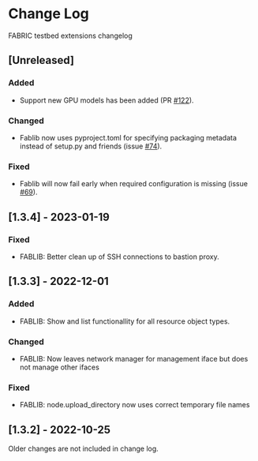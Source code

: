 # Change Log

FABRIC testbed extensions changelog

## [Unreleased]

### Added 

- Support new GPU models has been added (PR [#122](https://github.com/fabric-testbed/fabrictestbed-extensions/pull/122)).

### Changed

- Fablib now uses pyproject.toml for specifying packaging metadata instead of setup.py and friends (issue [#74](https://github.com/fabric-testbed/fabrictestbed-extensions/issues/74)).

### Fixed

- Fablib will now fail early when required configuration is missing (issue [#69](https://github.com/fabric-testbed/fabrictestbed-extensions/issues/69)).

## [1.3.4] - 2023-01-19

### Fixed

- FABLIB: Better clean up of SSH connections to bastion proxy.


## [1.3.3] - 2022-12-01

 
### Added
- FABLIB:  Show and list functionallity for all resource object types.
 
### Changed
 
- FABLIB:  Now leaves network manager for management iface but does not manage other ifaces

### Fixed

- FABLIB: node.upload_directory now uses correct temporary file names

 
 
 
## [1.3.2] - 2022-10-25
  
Older changes are not included in change log.
